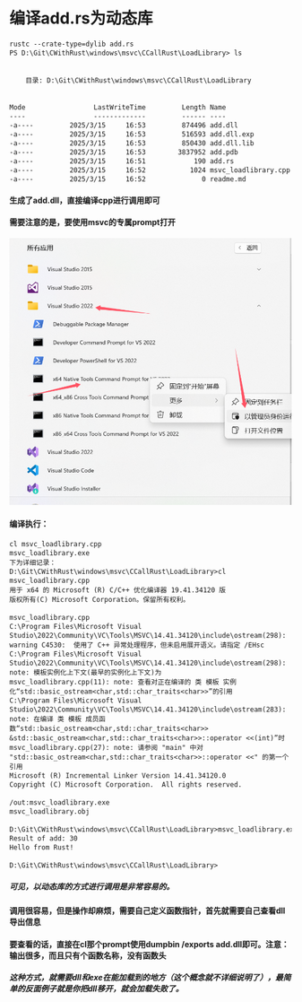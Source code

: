 # 编译add.rs为动态库

```shell
rustc --crate-type=dylib add.rs
PS D:\Git\CWithRust\windows\msvc\CCallRust\LoadLibrary> ls


    目录: D:\Git\CWithRust\windows\msvc\CCallRust\LoadLibrary


Mode                 LastWriteTime         Length Name
----                 -------------         ------ ----
-a----         2025/3/15     16:53         874496 add.dll
-a----         2025/3/15     16:53         516593 add.dll.exp
-a----         2025/3/15     16:53         850430 add.dll.lib
-a----         2025/3/15     16:53        3837952 add.pdb
-a----         2025/3/15     16:51            190 add.rs
-a----         2025/3/15     16:52           1024 msvc_loadlibrary.cpp
-a----         2025/3/15     16:52              0 readme.md

```

#### 生成了add.dll，直接编译cpp进行调用即可

#### 需要注意的是，要使用msvc的专属prompt打开

![image-20250315165708864](readme/image-20250315165708864.png)

#### 编译执行：

```shell
cl msvc_loadlibrary.cpp
msvc_loadlibrary.exe
下为详细记录：
D:\Git\CWithRust\windows\msvc\CCallRust\LoadLibrary>cl msvc_loadlibrary.cpp
用于 x64 的 Microsoft (R) C/C++ 优化编译器 19.41.34120 版
版权所有(C) Microsoft Corporation。保留所有权利。

msvc_loadlibrary.cpp
C:\Program Files\Microsoft Visual Studio\2022\Community\VC\Tools\MSVC\14.41.34120\include\ostream(298): warning C4530:  使用了 C++ 异常处理程序，但未启用展开语义。请指定 /EHsc
C:\Program Files\Microsoft Visual Studio\2022\Community\VC\Tools\MSVC\14.41.34120\include\ostream(298): note: 模板实例化上下文(最早的实例化上下文)为
msvc_loadlibrary.cpp(11): note: 查看对正在编译的 类 模板 实例化“std::basic_ostream<char,std::char_traits<char>>”的引用
C:\Program Files\Microsoft Visual Studio\2022\Community\VC\Tools\MSVC\14.41.34120\include\ostream(283): note: 在编译 类 模板 成员函数“std::basic_ostream<char,std::char_traits<char>> &std::basic_ostream<char,std::char_traits<char>>::operator <<(int)”时
msvc_loadlibrary.cpp(27): note: 请参阅 "main" 中对 "std::basic_ostream<char,std::char_traits<char>>::operator <<" 的第一个引用
Microsoft (R) Incremental Linker Version 14.41.34120.0
Copyright (C) Microsoft Corporation.  All rights reserved.

/out:msvc_loadlibrary.exe
msvc_loadlibrary.obj

D:\Git\CWithRust\windows\msvc\CCallRust\LoadLibrary>msvc_loadlibrary.exe
Result of add: 30
Hello from Rust!

D:\Git\CWithRust\windows\msvc\CCallRust\LoadLibrary>
```

##### 可见，以动态库的方式进行调用是非常容易的。

#### 调用很容易，但是操作却麻烦，需要自己定义函数指针，首先就需要自己查看dll导出信息

#### 要查看的话，直接在cl那个prompt使用dumpbin /exports add.dll即可。注意：输出很多，而且只有个函数名称，没有函数头

##### 这种方式，就需要dll和exe在能加载到的地方（这个概念就不详细说明了），最简单的反面例子就是你把dll移开，就会加载失败了。